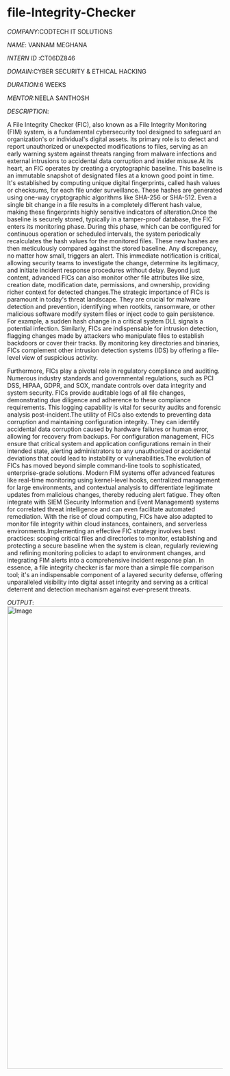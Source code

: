 # file-Integrity-Checker

*COMPANY*:CODTECH IT SOLUTIONS

*NAME*: VANNAM MEGHANA

*INTERN ID* :CT06DZ846

*DOMAIN*:CYBER SECURITY & ETHICAL HACKING

*DURATION*:6 WEEKS

*MENTOR*:NEELA SANTHOSH

*DESCRIPTION*:

A File Integrity Checker (FIC), also known as a File Integrity Monitoring (FIM) system, is a fundamental cybersecurity tool designed to safeguard an organization's or individual's digital assets. Its primary role is to detect and report unauthorized or unexpected modifications to files, serving as an early warning system against threats ranging from malware infections and external intrusions to accidental data corruption and insider misuse.At its heart, an FIC operates by creating a cryptographic baseline. This baseline is an immutable snapshot of designated files at a known good point in time. It's established by computing unique digital fingerprints, called hash values or checksums, for each file under surveillance. These hashes are generated using one-way cryptographic algorithms like SHA-256 or SHA-512. Even a single bit change in a file results in a completely different hash value, making these fingerprints highly sensitive indicators of alteration.Once the baseline is securely stored, typically in a tamper-proof database, the FIC enters its monitoring phase. During this phase, which can be configured for continuous operation or scheduled intervals, the system periodically recalculates the hash values for the monitored files. These new hashes are then meticulously compared against the stored baseline. Any discrepancy, no matter how small, triggers an alert. This immediate notification is critical, allowing security teams to investigate the change, determine its legitimacy, and initiate incident response procedures without delay. Beyond just content, advanced FICs can also monitor other file attributes like size, creation date, modification date, permissions, and ownership, providing richer context for detected changes.The strategic importance of FICs is paramount in today's threat landscape. They are crucial for malware detection and prevention, identifying when rootkits, ransomware, or other malicious software modify system files or inject code to gain persistence. For example, a sudden hash change in a critical system DLL signals a potential infection. Similarly, FICs are indispensable for intrusion detection, flagging changes made by attackers who manipulate files to establish backdoors or cover their tracks. By monitoring key directories and binaries, FICs complement other intrusion detection systems (IDS) by offering a file-level view of suspicious activity.

Furthermore, FICs play a pivotal role in regulatory compliance and auditing. Numerous industry standards and governmental regulations, such as PCI DSS, HIPAA, GDPR, and SOX, mandate controls over data integrity and system security. FICs provide auditable logs of all file changes, demonstrating due diligence and adherence to these compliance requirements. This logging capability is vital for security audits and forensic analysis post-incident.The utility of FICs also extends to preventing data corruption and maintaining configuration integrity. They can identify accidental data corruption caused by hardware failures or human error, allowing for recovery from backups. For configuration management, FICs ensure that critical system and application configurations remain in their intended state, alerting administrators to any unauthorized or accidental deviations that could lead to instability or vulnerabilities.The evolution of FICs has moved beyond simple command-line tools to sophisticated, enterprise-grade solutions. Modern FIM systems offer advanced features like real-time monitoring using kernel-level hooks, centralized management for large environments, and contextual analysis to differentiate legitimate updates from malicious changes, thereby reducing alert fatigue. They often integrate with SIEM (Security Information and Event Management) systems for correlated threat intelligence and can even facilitate automated remediation. With the rise of cloud computing, FICs have also adapted to monitor file integrity within cloud instances, containers, and serverless environments.Implementing an effective FIC strategy involves best practices: scoping critical files and directories to monitor, establishing and protecting a secure baseline when the system is clean, regularly reviewing and refining monitoring policies to adapt to environment changes, and integrating FIM alerts into a comprehensive incident response plan. In essence, a file integrity checker is far more than a simple file comparison tool; it's an indispensable component of a layered security defense, offering unparalleled visibility into digital asset integrity and serving as a critical deterrent and detection mechanism against ever-present threats.

*OUTPUT*:
<img width="1920" height="1080" alt="Image" src="https://github.com/user-attachments/assets/b01bdef8-8c73-4fe4-8b1d-0861450b5a51" />
